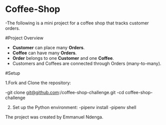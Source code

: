 # Coffee-Shop

-The following is a mini project for a coffee shop that tracks customer orders.

#Project Overview

- **Customer** can place many **Orders**.
- **Coffee** can have many **Orders**.
- **Order** belongs to one **Customer** and one **Coffee**.
- Customers and Coffees are connected through Orders (many-to-many).

#Setup

1.Fork and  Clone the repository:

-git clone git@github.com:<your-username>/coffee-shop-challenge.git
-cd coffee-shop-challenge

2. Set up the Python environment:
-pipenv install
-pipenv shell


The project was created by Emmanuel Ndenga.
